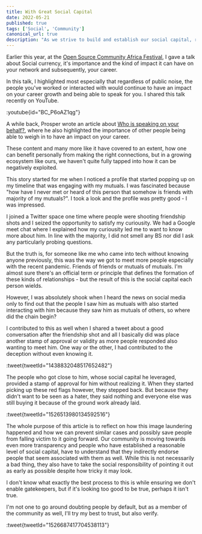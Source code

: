 ```yaml
---
title: With Great Social Capital
date: 2022-05-21
published: true
tags: ['Social', 'Community']
canonical_url: true
description: "As we strive to build and establish our social capital, recent happenings have showed how much responsibility comes as a result."
---
```


Earlier this year, at the [Open Source Community Africa Festival](https://festival.oscafrica.org/), I gave a talk about Social currency, it's importance and the kind of impact it can have on your network and subsequently, your career.

In this talk, I highlighted most especially that regardless of public noise, the people you've worked or interacted with would continue to have an impact on your career growth and being able to speak for you. I shared this talk recently on YouTube.

:youtube{id="BC_P6oAZ1qg"}

A while back, Prosper wrote an article about [Who is speaking on your behalf?](https://dev.to/unicodeveloper/who-is-speaking-on-your-behalf-2c5e), where he also highlighted the importance of other people being able to weigh in to have an impact on your career.

These content and many more like it have covered to an extent, how one can benefit personally from making the right connections, but in a growing ecosystem like ours, we haven't quite fully tapped into how it can be negatively exploited.

This story started for me when I noticed a profile that started popping up on my timeline that was engaging with my mutuals. I was fascinated because "how have I never met or heard of this person that somehow is friends with majority of my mutuals?". I took a look and the profile was pretty good - I was impressed.

I joined a Twitter space one time where people were shooting friendship shots and I seized the opportunity to satisfy my curiousity. We had a Google meet chat where I explained how my curiousity led me to want to know more about him. In line with the majority, I did not smell any BS nor did I ask any particularly probing questions.

But the truth is, for someone like me who came into tech without knowing anyone previously, this was the way we got to meet more people especially with the recent pandemic. Friends of friends or mutuals of mutuals. I'm almost sure there's an official term or principle that defines the formation of these kinds of relationships - but the result of this is the social capital each person wields.

However, I was absolutely shook when I heard the news on social media only to find out that the people I saw him as mutuals with also started interacting with him because they saw him as mutuals of others, so where did the chain begin?

I contributed to this as well when I shared a tweet about a good conversation after the friendship shot and all I basically did was place another stamp of approval or validity as more people responded also wanting to meet him. One way or the other, I had contributed to the deception without even knowing it.

:tweet{tweetId="1438832048517652482"}

The people who got close to him, whose social capital he leveraged, provided a stamp of approval for him without realizing it. When they started picking up these red flags however, they stepped back. But because they didn't want to be seen as a hater, they said nothing and everyone else was still buying it because of the ground work already laid.

:tweet{tweetId="1526513980134592516"}

The whole purpose of this article is to reflect on how this image laundering happened and how we can prevent similar cases and possibly save people from falling victim to it going forward. Our community is moving towards even more transparency and people who have established a reasonable level of social capital, have to understand that they indirectly endorse people that seem associated with them as well. While this is not necessarily a bad thing, they also have to take the social responsibility of pointing it out as early as possible despite how tricky it may look.

I don't know what exactly the best process to this is while ensuring we don't enable gatekeepers, but if it's looking too good to be true, perhaps it isn't true.

I'm not one to go around doubting people by default, but as a member of the community as well, I'll try my best to trust, but also verify.

:tweet{tweetId="1526687417704538113"}

